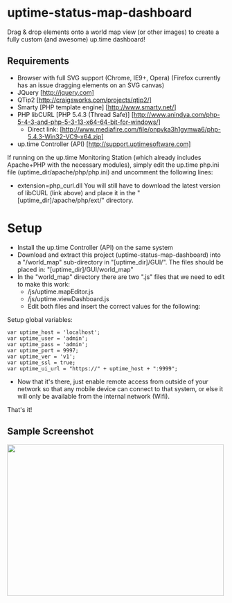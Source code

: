 uptime-status-map-dashboard
===========================
Drag & drop elements onto a world map view (or other images) to create a fully custom (and awesome) up.time dashboard!

Requirements
----------------
* Browser with full SVG support (Chrome, IE9+, Opera) (Firefox currently has an issue dragging elements on an SVG canvas)
* JQuery [http://jquery.com]
* QTip2 [http://craigsworks.com/projects/qtip2/]
* Smarty [PHP template engine] [http://www.smarty.net/]
* PHP libCURL [PHP 5.4.3 (Thread Safe)] [http://www.anindya.com/php-5-4-3-and-php-5-3-13-x64-64-bit-for-windows/]
	* Direct link: [http://www.mediafire.com/file/onpvka3h1gymwa6/php-5.4.3-Win32-VC9-x64.zip]
* up.time Controller (API) [http://support.uptimesoftware.com]


If running on the up.time Monitoring Station (which already includes Apache+PHP with the necessary modules), simply edit the up.time php.ini file (uptime_dir/apache/php/php.ini) and uncomment the following lines:
* extension=php_curl.dll
You will still have to download the latest version of libCURL (link above) and place it in the "[uptime_dir]/apache/php/ext/" directory.

Setup
=================
* Install the up.time Controller (API) on the same system
* Download and extract this project (uptime-status-map-dashboard) into a "/world_map" sub-directory in "[uptime_dir]/GUI/". The files should be placed in: "[uptime_dir]/GUI/world_map"
* In the "world_map" directory there are two ".js" files that we need to edit to make this work:
	* /js/uptime.mapEditor.js
	* /js/uptime.viewDashboard.js
	* Edit both files and insert the correct values for the following:

Setup global variables:

	var uptime_host = 'localhost';
	var uptime_user = 'admin';
	var uptime_pass = 'admin';
	var uptime_port = 9997;
	var uptime_ver = 'v1';
	var uptime_ssl = true;
	var uptime_ui_url = "https://" + uptime_host + ":9999";


* Now that it's there, just enable remote access from outside of your network so that any mobile device can connect to that system, or else it will only be available from the internal network (Wifi).

That's it!

Sample Screenshot
-----------------
<img src="https://raw.github.com/uptimesoftware/uptime-status-map-dashboard/master/screenshots/world-dashboard.png" width="500px" height="350px">

